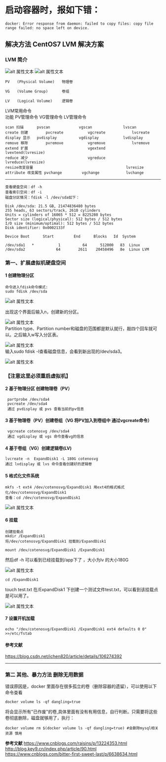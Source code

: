 # 启动容器时，报如下错：
    docker: Error response from daemon: failed to copy files: copy file range failed: no space left on device.

## 解决方法 CentOS7 LVM 解决方案
### LVM 简介
![alt 属性文本](../images/lmv.png)
![alt 属性文本](../images/lmv2.png)

    PV　　(Physical Volume)　　物理卷

    VG　　(Volume Group)   　　卷组
    
    LV　　(Logical Volume)　 　逻辑卷
LVM常用命令  
    功能  		    PV管理命令	     VG管理命令  	 	LV管理命令

    scan 扫描		 pvscan				vgscan				lvscan
    create 创建		 pvcreate			vgcreate			lvcreate
    display 显示	 pvdisplay			vgdisplay			lvdisplay
    remove 移除		 pvremove			vgremove			lvremove
    extend 扩展	 						vgextend			lvextend(lvresize)
    reduce 减少	 						vgreduce			lvreduce(lvresize)
    resize改变容量											lvresize
    attribute 改变属性 pvchange			vgchange			lvchange
---
    查看硬盘空间：df -h
    查看索引空间：df -i
    磁盘分区情况：fdisk -l /dev/sda如下：
    
    Disk /dev/sda: 21.5 GB, 21474836480 bytes
    255 heads, 63 sectors/track, 2610 cylinders
    Units = cylinders of 16065 * 512 = 8225280 bytes
    Sector size (logical/physical): 512 bytes / 512 bytes
    I/O size (minimum/optimal): 512 bytes / 512 bytes
    Disk identifier: 0x0002133f
    
    Device Boot      Start         End      Blocks   Id  System
    
    /dev/sda1   *           1          64      512000   83  Linux
    /dev/sda2              64        2611    20458496   8e  Linux LVM






### 第一、扩展虚拟机硬盘空间
#### 1 创建物理分区
    命令进入fdisk命令模式:
    sudo fdisk /dev/sda
![alt 属性文本](../images/lmv6.png)

出现这个界面后输入n，创建新的分区。

![alt 属性文本](../images/lmv7.png)  
Partition type、Partition number和磁盘的范围都是默认就行，敲四个回车就可以。之后输入w写入分区表。

![alt 属性文本](../images/lmv8.png)  
输入sudo fdisk -l查看磁盘信息，会看到新出现的/dev/sda3。

![alt 属性文本](../images/lmv9.png)
### 【注意这里必须重启虚拟机】
#### 2 基于物理分区 创建物理卷（PV）
     partprobe /dev/sda4
     pvcreate /dev/sda4 
     通过 pvdisplay 或 pvs 查看当前的pv信息 

#### 3 基于物理卷（PV）创建卷组（VG  将PV加入到卷组中 通过vgcreate命令）
     vgcreate cotenosvg /dev/sda4
     通过 vgdisplay 或 vgs 命令查看vg的信息 

#### 4 基于卷组（VG）创建逻辑卷(LV)
    lvcreate -n  ExpandDisk1 -L 180G cotenosvg
    通过 lvdisplay 或 lvs 命令查看创建好的逻辑卷


#### 5 格式化文件系统
    mkfs -t ext4 /dev/cotenosvg/ExpandDisk1 用ext4的格式格式化/dev/cotenosvg/ExpandDisk1 
    查看：cd /dev/cotenosvg/ExpandDisk1
![alt 属性文本](../images/lmv3.png)
#### 6 挂载
    创建挂载点
    mkdir /ExpandDisk1
    将/dev/cotenosvg/ExpandDisk1 挂载到/ExpandDisk1
    
    mount /dev/cotenosvg/ExpandDisk1 /ExpandDisk1
然后df -h 可以看到已经挂载到/app下了 ，大小为lv 的大小180G

![alt 属性文本](../images/lmv4.png)

    cd /ExpandDisk1  
touch test.txt 在/ExpandDisk1 下创建一个测试文件test.txt，可以看到该挂载点是可以用了。

![alt 属性文本](../images/lmv5.png)

#### 7 设置开机加载
    echo "/dev/cotenosvg/ExpandDisk1 /ExpandDisk1 ext4 defaults 0 0" >>/etc/fstab

#### 参考文献
https://blog.csdn.net/ichen820/article/details/106274392

---


### 第二 其他、暴力方法 删除无用数据
错误原因是，docker  里面存在很多孤立的卷（删除容器的遗留），可以使用以下命令查看

    docker volume ls -qf dangling=true  

将会显示所有"已作废"的卷,具体里面有没有有用信息，自行判断。只需要将这些卷彻底删除，磁盘就够用了，执行：

    docker volume rm $(docker volume ls -qf dangling=true) #会删除mysql相关资源 慎用

**参考文献**
    https://www.cnblogs.com/raisins/p/13224353.html
    http://blog.key9.cn/index.php/article/90.html    
    https://www.cnblogs.com/bitter-first-sweet-last/p/6638634.html